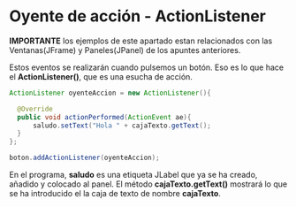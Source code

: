 # Oyente de acción - ActionListener
**IMPORTANTE** los ejemplos de este apartado estan relacionados con las Ventanas(JFrame) y Paneles(JPanel) de los apuntes anteriores.

Estos eventos se realizarán cuando pulsemos un botón. Eso es lo que hace el **ActionListener()**, que es una esucha de acción.

```java
ActionListener oyenteAccion = new ActionListener(){

  @Override
  public void actionPerformed(ActionEvent ae){
      saludo.setText("Hola " + cajaTexto.getText();
  }
};

boton.addActionListener(oyenteAccion);
```
En el programa, **saludo** es una etiqueta JLabel que ya se ha creado, añadido y colocado al panel. El método **cajaTexto.getText()** mostrará lo que se ha introducido el la caja de texto de nombre **cajaTexto**.









